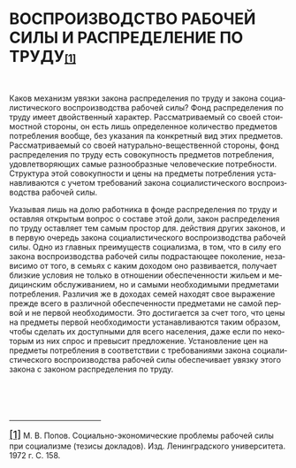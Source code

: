 

<h1><a name="_Toc79394902"></a><a name="_Toc78981433"><span style="mso-bookmark:
_Toc79394902"><span class="Heading1Char"><span lang="RU">ВОСПРОИЗВОДСТВО РАБОЧЕЙ
СИЛЫ И РАСПРЕДЕЛЕНИЕ ПО ТРУДУ</span></span></span></a><span style="mso-bookmark:
_Toc78981433"></span><span style="mso-bookmark:_Toc79394902"></span><a style="mso-footnote-id:ftn1" href="file:///D:/!RPR/!DIALECTX/REDBOOK/POPOV/DOC/DOC/1.docx#_ftn1" name="_ftnref1" title=""><span style="mso-bookmark:_Toc79394902"><span class="MsoFootnoteReference"><span lang="RU" style="font-size:14.0pt;mso-bidi-font-size:28.0pt"><span style="mso-special-character:footnote"><!--[if !supportFootnotes]--><span class="MsoFootnoteReference"><span lang="RU" style="font-size:14.0pt;mso-bidi-font-size:
28.0pt;mso-fareast-font-family:&quot;Times New Roman&quot;;letter-spacing:-.5pt;
mso-font-kerning:14.0pt;mso-ansi-language:RU;mso-fareast-language:RU;
mso-bidi-language:RU">[1]</span></span><!--[endif]--></span></span></span></span></a><span style="mso-bookmark:_Toc79394902"></span><span lang="RU"><o:p></o:p></span></h1>

<p class="1" align="center" style="text-align:center"><span lang="RU"><o:p>&nbsp;</o:p></span></p>

<p class="1"><span lang="RU">Каков механизм увязки закона распределения по труду и
закона социалистического воспроизводства рабочей силы? Фонд распределения по
труду имеет двойственный характер. Рассматриваемый со своей стоимостной
стороны, он есть лишь определенное количество предметов потребления вообще, без
указания па конкретный вид этих предметов. Рассматриваемый со своей
натурально-вещественной стороны, фонд распределе­ния по труду есть совокупность
предметов потребления, удо­влетворяющих самые разнообразные человеческие
потребности. Структура этой совокупности и цены на предметы потребления
устанавливаются с учетом требований закона социалистическо­го воспроизводства
рабочей силы.<o:p></o:p></span></p>

<p class="1"><span lang="RU">Указывая лишь на долю работника в фонде распределения
по труду и оставляя открытым вопрос о составе этой доли, за­кон распределения
по труду оставляет тем самым простор для. действия других законов, и в первую
очередь закона социали­стического воспроизводства рабочей силы. Одно из главных
преимуществ социализма, в том, что в силу его закона воспро­изводства рабочей
силы подрастающее поколение, независимо от того, в семьях с каким доходом оно
развивается, получает близкие условия не только в отношении обеспеченности
жильем и медицинским обслуживанием, но и самыми необходимыми предметами
потребления. Различия же в доходах семей нахо­дят свое выражение прежде всего в
различной обеспеченности предметами не самой первой и не первой необходимости.
Это достигается за счет того, что цены на предметы первой необхо­димости
устанавливаются таким образом, чтобы сделать их доступными для всего населения,
даже если по некоторым из них спрос и превысит предложение. Установление цен на
пред­меты потребления в соответствии с требованиями закона социа­листического
воспроизводства рабочей силы обеспечивает увяз­ку этого закона с законом
распределения по труду.</span><span lang="RU" style="mso-bidi-font-size:16.0pt;
color:windowtext"><br clear="all" style="mso-special-character:line-break;
page-break-before:always">
<o:p></o:p></span></p>

<p class="MsoNormal"><span lang="RU" style="font-size:16.0pt;font-family:&quot;Times New Roman&quot;,serif;
mso-fareast-font-family:&quot;Times New Roman&quot;;color:windowtext"><o:p>&nbsp;</o:p></span></p>

<div style="mso-element:footnote-list"><!--[if !supportFootnotes]--><br clear="all">

<hr align="left" size="1" width="33%">

<!--[endif]-->

<div style="mso-element:footnote" id="ftn1">

<p class="MsoFootnoteText"><a style="mso-footnote-id:ftn1" href="file:///D:/!RPR/!DIALECTX/REDBOOK/POPOV/DOC/DOC/1.docx#_ftnref1" name="_ftn1" title=""><span class="MsoFootnoteReference"><span lang="RU" style="font-size:14.0pt;mso-bidi-font-size:10.0pt;mso-bidi-font-family:&quot;Arial Unicode MS&quot;"><span style="mso-special-character:footnote"><!--[if !supportFootnotes]--><span class="MsoFootnoteReference"><span lang="RU" style="font-size:14.0pt;mso-bidi-font-size:
10.0pt;mso-fareast-font-family:&quot;Arial Unicode MS&quot;;mso-bidi-font-family:&quot;Arial Unicode MS&quot;;
color:black;mso-ansi-language:RU;mso-fareast-language:RU;mso-bidi-language:
RU">[1]</span></span><!--[endif]--></span></span></span></a><span lang="RU"> М. В.
Попов. Социально-экономические проблемы рабочей силы при социализме (тезисы
докладов). Изд. Ленинградского университета. 1972 г. С. 158.<o:p></o:p></span></p>

</div>

</div>

